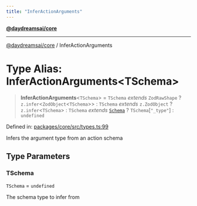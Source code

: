 ```yaml
---
title: "InferActionArguments"
---
```


[**@daydreamsai/core**](./api-reference.md)

***

[@daydreamsai/core](./api-reference.md) / InferActionArguments

# Type Alias: InferActionArguments\<TSchema\>

> **InferActionArguments**\<`TSchema`\> = `TSchema` *extends* `ZodRawShape` ? `z.infer`\<`ZodObject`\<`TSchema`\>\> : `TSchema` *extends* `z.ZodObject` ? `z.infer`\<`TSchema`\> : `TSchema` *extends* [`Schema`](./Schema.md) ? `TSchema`\[`"_type"`\] : `undefined`

Defined in: [packages/core/src/types.ts:99](https://github.com/dojoengine/daydreams/blob/877d54c3d7a1ffa2e1fe799ae3402216c969af05/packages/core/src/types.ts#L99)

Infers the argument type from an action schema

## Type Parameters

### TSchema

`TSchema` = `undefined`

The schema type to infer from
